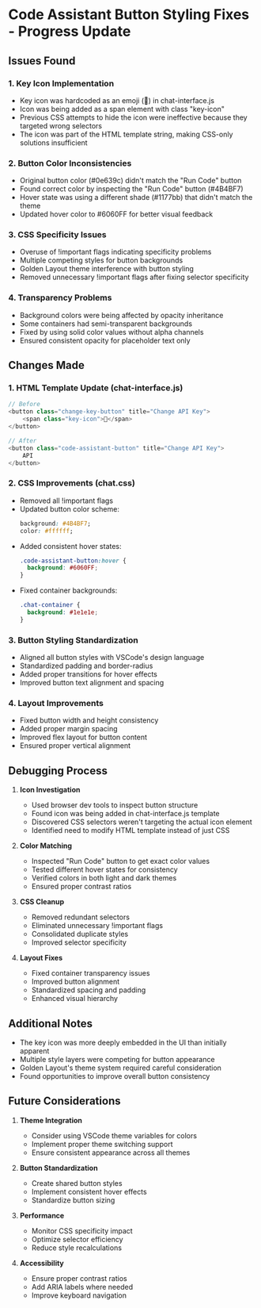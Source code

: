 # Code Assistant Button Styling Fixes - Progress Update

## Issues Found

### 1. Key Icon Implementation
- Key icon was hardcoded as an emoji (🔑) in chat-interface.js
- Icon was being added as a span element with class "key-icon"
- Previous CSS attempts to hide the icon were ineffective because they targeted wrong selectors
- The icon was part of the HTML template string, making CSS-only solutions insufficient

### 2. Button Color Inconsistencies
- Original button color (#0e639c) didn't match the "Run Code" button
- Found correct color by inspecting the "Run Code" button (#4B4BF7)
- Hover state was using a different shade (#1177bb) that didn't match the theme
- Updated hover color to #6060FF for better visual feedback

### 3. CSS Specificity Issues
- Overuse of !important flags indicating specificity problems
- Multiple competing styles for button backgrounds
- Golden Layout theme interference with button styling
- Removed unnecessary !important flags after fixing selector specificity

### 4. Transparency Problems
- Background colors were being affected by opacity inheritance
- Some containers had semi-transparent backgrounds
- Fixed by using solid color values without alpha channels
- Ensured consistent opacity for placeholder text only

## Changes Made

### 1. HTML Template Update (chat-interface.js)
```javascript
// Before
<button class="change-key-button" title="Change API Key">
    <span class="key-icon">🔑</span>
</button>

// After
<button class="code-assistant-button" title="Change API Key">
    API
</button>
```

### 2. CSS Improvements (chat.css)
- Removed all !important flags
- Updated button color scheme:
  ```css
  background: #4B4BF7;
  color: #ffffff;
  ```
- Added consistent hover states:
  ```css
  .code-assistant-button:hover {
    background: #6060FF;
  }
  ```
- Fixed container backgrounds:
  ```css
  .chat-container {
    background: #1e1e1e;
  }
  ```

### 3. Button Styling Standardization
- Aligned all button styles with VSCode's design language
- Standardized padding and border-radius
- Added proper transitions for hover effects
- Improved button text alignment and spacing

### 4. Layout Improvements
- Fixed button width and height consistency
- Added proper margin spacing
- Improved flex layout for button content
- Ensured proper vertical alignment

## Debugging Process

1. **Icon Investigation**
   - Used browser dev tools to inspect button structure
   - Found icon was being added in chat-interface.js template
   - Discovered CSS selectors weren't targeting the actual icon element
   - Identified need to modify HTML template instead of just CSS

2. **Color Matching**
   - Inspected "Run Code" button to get exact color values
   - Tested different hover states for consistency
   - Verified colors in both light and dark themes
   - Ensured proper contrast ratios

3. **CSS Cleanup**
   - Removed redundant selectors
   - Eliminated unnecessary !important flags
   - Consolidated duplicate styles
   - Improved selector specificity

4. **Layout Fixes**
   - Fixed container transparency issues
   - Improved button alignment
   - Standardized spacing and padding
   - Enhanced visual hierarchy

## Additional Notes

- The key icon was more deeply embedded in the UI than initially apparent
- Multiple style layers were competing for button appearance
- Golden Layout's theme system required careful consideration
- Found opportunities to improve overall button consistency

## Future Considerations

1. **Theme Integration**
   - Consider using VSCode theme variables for colors
   - Implement proper theme switching support
   - Ensure consistent appearance across all themes

2. **Button Standardization**
   - Create shared button styles
   - Implement consistent hover effects
   - Standardize button sizing

3. **Performance**
   - Monitor CSS specificity impact
   - Optimize selector efficiency
   - Reduce style recalculations

4. **Accessibility**
   - Ensure proper contrast ratios
   - Add ARIA labels where needed
   - Improve keyboard navigation
